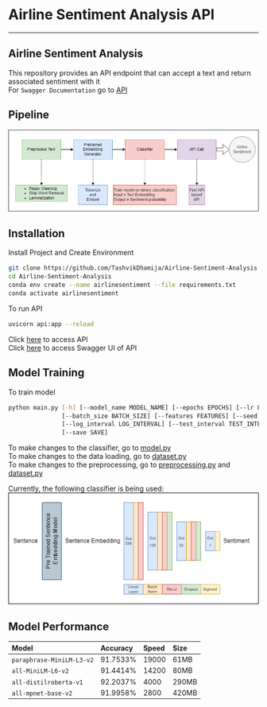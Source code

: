 
# Airline Sentiment Analysis API <a name="TOP"></a>

- - - - 
## Airline Sentiment Analysis

This repository provides an API endpoint that can accept a text and return associated sentiment with it  
For `Swagger Documentation` go to [API](https://github.com/TashvikDhamija/Airline-Sentiment-Analysis/blob/master/api.json)

## Pipeline

![Screenshot](https://github.com/TashvikDhamija/Airline-Sentiment-Analysis/blob/master/imgs/Pipeline.png)


## Installation

Install Project and Create Environment

```bash
git clone https://github.com/TashvikDhamija/Airline-Sentiment-Analysis
cd Airline-Sentiment-Analysis
conda env create --name airlinesentiment --file requirements.txt
conda activate airlinesentiment
```

To run API

```bash
uvicorn api:app --reload
```

Click [here](http://127.0.0.1:8000/) to access API \
Click [here](http://127.0.0.1:8000/docs) to access Swagger UI of API

## Model Training

To train model

```bash
python main.py [-h] [--model_name MODEL_NAME] [--epochs EPOCHS] [--lr LR]
               [--batch_size BATCH_SIZE] [--features FEATURES] [--seed SEED]
               [--log_interval LOG_INTERVAL] [--test_interval TEST_INTERVAL]
               [--save SAVE]
```

To make changes to the classifier, go to [model.py](https://github.com/TashvikDhamija/Airline-Sentiment-Analysis/blob/master/model.py) \
To make changes to the data loading, go to [dataset.py](https://github.com/TashvikDhamija/Airline-Sentiment-Analysis/blob/master/dataset.py) \
To make changes to the preprocessing, go to [preprocessing.py](https://github.com/TashvikDhamija/Airline-Sentiment-Analysis/blob/master/preprocessing.py) and [dataset.py](https://github.com/TashvikDhamija/Airline-Sentiment-Analysis/blob/master/dataset.py) 

Currently, the following classifier is being used: \
![Screenshot](https://github.com/TashvikDhamija/Airline-Sentiment-Analysis/blob/master/imgs/Classifier.png)

## Model Performance


| Model | Accuracy     | Speed |  Size             | 
| :-------- | :------- | :------------------------- |:--|
| `paraphrase-MiniLM-L3-v2` | 91.7533% |19000 | 61MB|
| `all-MiniLM-L6-v2` | 91.4414% |14200 | 80MB|
| `all-distilroberta-v1` | 92.2037% |4000 | 290MB|
| `all-mpnet-base-v2` | 91.9958% |2800 | 420MB|

